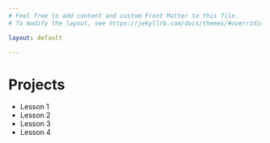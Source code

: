 ```yaml
---
# Feel free to add content and custom Front Matter to this file.
# To modify the layout, see https://jekyllrb.com/docs/themes/#overriding-theme-defaults

layout: default

---
```


# Projects
- Lesson 1
- Lesson 2
- Lesson 3
- Lesson 4

<!-- [![alt validate](html5_validator.png)] -->


